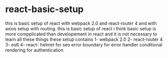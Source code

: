 # react-basic-setup
this is basic setup of react with webpack 2.0 and react-router 4 and with axios setup with routing.
this is basic setup of react
i think basic setup is more compplicated than developement in react
and it is not necessary to learn all these things
these setup contains
1- webpack 2.0
2- react-router 4
3- es6
4- react- helmet for seo
error boundary for error handler
conditional rendering for authentication
